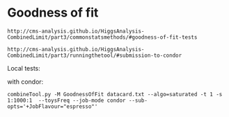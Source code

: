 Goodness of fit
====

    http://cms-analysis.github.io/HiggsAnalysis-CombinedLimit/part3/commonstatsmethods/#goodness-of-fit-tests
    
    http://cms-analysis.github.io/HiggsAnalysis-CombinedLimit/part3/runningthetool/#submission-to-condor

    
Local tests:


with condor:

    combineTool.py -M GoodnessOfFit datacard.txt --algo=saturated -t 1 -s 1:1000:1  --toysFreq --job-mode condor --sub-opts='+JobFlavour="espresso"'
    
    
    
    
    
    